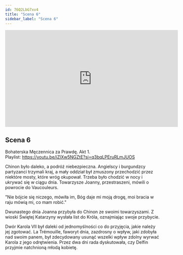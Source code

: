 ```yaml
---
id: 76Q2LbG7xv4
title: "Scena 6"
sidebar_label: "Scena 6"
---
```


<div class="video-float-container">
  <iframe
    width="560"
    height="315"
    src="https://www.youtube.com/embed/76Q2LbG7xv4"
    title="YouTube video player"
    frameborder="0"
    allow="accelerometer; autoplay; clipboard-write; encrypted-media; gyroscope; picture-in-picture; web-share"
    referrerpolicy="strict-origin-when-cross-origin"
    allowfullscreen
  ></iframe>
</div>

## Scena 6

Bohaterska Męczennica za Prawdę. Akt 1.  
Playlist: https://youtu.be/iZlXw5NGZtE?si=q3bqLPEruRLmJUOS

Chinon było daleko, a podróż niebezpieczna. Angielscy i burgundzcy partyzanci trzymali kraj, a mały oddział był zmuszony przechodzić przez niektóre mosty, które wróg okupował. Trzeba było chodzić w nocy i ukrywać się w ciągu dnia. Towarzysze Joanny, przestraszeni, mówili o powrocie do Vaucouleurs.

"Nie bójcie się niczego, mówiła im, Bóg daje mi moją drogę, moi bracia w raju mówią mi, co mam robić."

Dwunastego dnia Joanna przybyła do Chinon ze swoimi towarzyszami. Z wioski Świętej Katarzyny wysłała list do Króla, oznajmiając swoje przybycie.

Dwór Karola VII był daleki od jednomyślności co do przyjęcia, jakie należy jej zgotować. La Trémouille, faworyt dnia, zazdrosny o wpływ, jaki zdobyła nad swoim panem, był zdecydowany usunąć wszelki wpływ zdolny wyrwać Karola z jego odrętwienia. Przez dwa dni rada dyskutowała, czy Delfin przyjmie natchnioną młodą kobietę.
